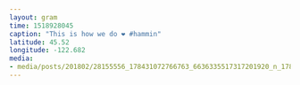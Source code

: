 ```yaml
---
layout: gram
time: 1518928045
caption: "This is how we do ❤️ #hammin"
latitude: 45.52
longitude: -122.682
media:
- media/posts/201802/28155556_178431072766763_6636335517317201920_n_17897879977176570.jpg
---
```


